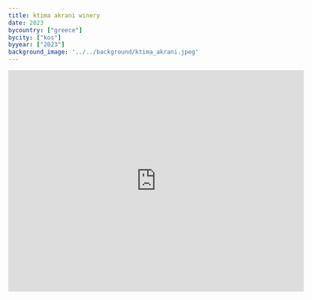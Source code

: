 ```yaml
---
title: ktima akrani winery
date: 2023
bycountry: ["greece"]
bycity: ["kos"]
byyear: ["2023"]
background_image: '../../background/ktima_akrani.jpeg'
---
```


<iframe src="https://www.google.com/maps/embed?pb=!1m18!1m12!1m3!1d3191.8702269876367!2d27.18618067584145!3d36.86952497222727!2m3!1f0!2f0!3f0!3m2!1i1024!2i768!4f13.1!3m3!1m2!1s0x14be07e67d691a8d%3A0xcaa40b315b09db30!2sKtima%20Akrani%20(Triantafyllopoulos%20Winery)!5e0!3m2!1sen!2sus!4v1702349385807!5m2!1sen!2sus" width="600" height="450" style="border:0;" allowfullscreen="" loading="lazy" referrerpolicy="no-referrer-when-downgrade"></iframe>